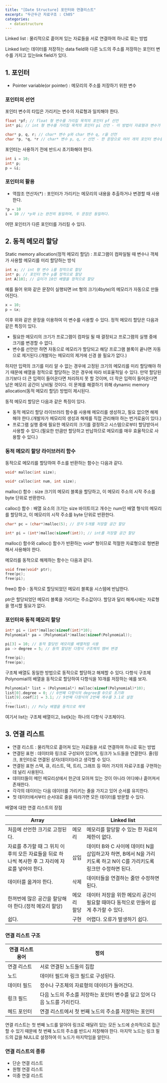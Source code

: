 ```yaml
---
title: "[Date Structure] 포인터와 연결리스트"
excerpt: "두근두근 자료구조 : Ch05"
categories: 
  - datastructure
---
```

Linked list : 물리적으로 흩어져 있는 자료들을 서로 연결하여 하나로 묶는 방법

Linked list는 데이터를 저장하는 data field와 다른 노드의 주소를 저장하는 포인터 변수를 가지고 있는link field가 있다.

## 1. 포인터

- Pointer variable(or pointer) : 메모리의 주소를 저장하기 위한 변수

### 포인터의 선언

포인터 변수의 타입은 가리키는 변수의 자료형과 일치해야 한다.

```c
float *pf; // float 형 변수를 가리킬 목적의 포인터 pf 선언
int* pi; // int 형 변수를 가리킬 목적의 포인터 pi 선언 - 이 방법이 자료형과 변수가 구분되어 우수하다.

char* p, q, r; // char* 변수 p와 char 변수 q, r을 선언
char *p, *q, *r // char* 변수 p, q, r 선언 - 한 문장으로 여러 개의 포인터 변수를 선언할 수 있다.
```

포인터는 사용하기 전에 반드시 초기화해야 한다.

```c
int i = 10;
int* p;
p = &i;
```

### 포인터의 활용

- 역참조 연산자(*) : 포인터가 가리키는 메모리의 내용을 추출하거나 변경할 때 사용한다.

```c
*p = 10
i = 10 // *p와 i는 완전히 동일하며, 두 문장은 동일하다.
```

어떤 포인터가 다른 포인터를 가리킬 수 있다.

## 2. 동적 메모리 할당

Static memory allocation(정적 메모리 할당) : 프로그램이 컴파일될 때 변수나 객체가 사용할 메모리를 미리 할당하는 방식

```c
int x; // int 형 변수 i를 정적으로 할당
int* p; // 포인터 변수 p를 정적으로 할당
int A[10]; // 길이가 10인 배열을 정적으로 할당
```

예를 들어 위와 같은 문장이 실행되면 int 형의 크기(4byte)의 메모리가 자동으로 만들어진다.

```c
x = 10;
p = &x;

```

이후 위와 같은 문장을 이용하여 이 변수를 사용할 수 있다. 정적 메모리 할당은 다음과 같은 특징이 있다.

- 필요한 메모리의 크기가 프로그램이 컴파일 될 때 결정되고 프로그램의 실행 중에 크기를 변경할 수 없다.
- 변수를 선언만 하면 자동으로 메모리가 할당되고 해당 프로그램 블록이 끝나면 자동으로 제거된다.(개발자는 메모리의 제거에 신경 쓸 필요가 없다.)

하지만 입력의 크기를 미리 알 수 없는 경우에 고정된 크기의 메모리를 미리 할당해야 하기 때문에 배열을 정적으로 할당하는 것은 경우에 따라 비효율적일 수 있다. 만약 할당된 크기보다 더 큰 입력이 들어온다면 처리하지 못 할 것이며, 더 작은 입력이 들어온다면 남은 메모리 공간이 낭비될 것이다. 이 문제를 해결하기 위해 dynamic memory allocation(동적 메모리 할당) 방법이 제시된다.

동적 메모리 할당은 다음과 같은 특징이 있다.

- 동적 메모리 할당 라이브러리 함수를 사용해 메모리를 생성하고, 필요 없으면 해제해야 한다.(개발자가 메모리의 생성과 해제를 직접 관리해야 하는 번거로움이 있다.)
- 프로그램 실행 중에 필요한 메모리의 크기를 결정하고 시스템으로부터 할당받아서 사용할 수 있다.(필요한 만큼만 할당하고 반납하므로 메모리를 매우 효율적으로 사용할 수 있다.)

### 동적 메모리 할당 라이브러리 함수

동적으로 메모리를 할당하여 주소를 반환하는 함수는 다음과 같다.

```c
void* malloc(int size);

void* calloc(int num, int size);
```

malloc() 함수 : size 크기의 메모리 블록을 할당하고, 이 메모리 주소의 시작 주소를 byte 단위로 반환한다.

calloc() 함수 : 배열 요소의 크기는 size 바이트이고 개수는 num인 배열 형식의 메모리를 할당하고, 이 메모리의 시작 주소를 byte 단위로 반환한다.

```c
char* pc = (char*)malloc(5); // 문자 5개를 저장할 공간 할당

int* pi = (int*)malloc(sizeof(int)); // int를 저장할 공간 할당
```

malloc() 함수와 calloc() 함수가 반환하는 void* 형이므로 적절한 자료형으로 형변환해서 사용해야 한다.

메모리를 동적으로 해제하는 함수는 다음과 같다.

```c
void free(void* ptr);
free(pc);
free(pi);
```

free() 함수 : 동적으로 할당되었던 메모리 블록을 시스템에 반납한다.

ptr은 할당되었던 메모리 블록을 가리키는 주소값이다. 할당과 달리 해제시에는 자료형을 명시할 필요가 없다.

### 포인터와 동적 메모리 할당

```c
int* pi = (int*)malloc(sizeof(int)*10);
Polynomial* pa = (Polynomial*)malloc(sizeof(Polynomial));

pi[3] = 10; // 동적 할당된 메모리를 배열처럼 사용
pa -> degree = 5; // 동적 할당된 다항식 구조체의 멤버 변경

free(pi);
free(pa);
```

구조체 배열도 동일한 방법으로 동적으로 할당하고 해제할 수 있다. 다항식 구조체 Polynomial의 배열을 동적으로 할당하여 다항식을 10개를 저장하는 예를 보자.

```c
Polynomial* list = (Polynomial*) malloc(sizeof(Polynomial)*10);
list[0].degree = 0; // 0번째 다항식의 degree를 0으로 초기화
list[9].coef[2] = 3.1; // 9번째 다항식의 2번째 계수를 3.1로 설정
...
free(list); // Poly 배열을 동적으로 해제
```

여기서 list는 구조체 배열이고, list[k]는 하나의 다항식 구조체이다.

## 3. 연결 리스트

- 연결 리스트 : 물리적으로 흩어져 있는 자료들을 서로 연결하여 하나로 묶는 방법
- 연결된 표현 : 데이터와 링크로 구성되어 있으며, 링크가 노드들을 연결한다. 줄(링크, 포인터)로 연결된 상자(데이터)라고 생각할 수 있다.
- 연결된 표현 스택, 큐, 리스트, 덱, 트리, 그래프 등 여러 가지의 자료구조를 구현하는 데 널리 사용된다.
- 데이터들이 메인 메모리상에서 한군데 모아져 있는 것이 아니라 어디에나 흩어져서 존재한다.
- 각각의 데이터는 다음 데이터를 가리키는 줄을 가지고 있어 순서를 유지한다.
- 첫 데이터에서부터 순서대로 줄을 따라가면 모든 데이터를 방문할 수 있다.

배열에 대한 연결 리스트의 장점

|Array||Linked list|
|---|---|---|
|처음에 선언한 크기로 고정된다.|메모리|메모리를 할당할 수 있는 한 자료의 제한이 없다.|
|자료를 추가할 때 그 위치 이후의 모든 자료들을 뒤로 하나씩 복사한 후 그 자리에 자료를 넣어야 한다.|삽입|데이터 B와 C 사이에 데이터 N을 삽입하고자 하면, B에서 N을 가리키도록 하고 N이 C를 가리키도록 링크만 수정하면 된다.|
|데이터를 옮겨야 한다.|삭제|데이터들을 연결하는 줄만 수정하면 된다.|
|한꺼번에 많은 공간을 할당해야 한다.(정적 메모리 할당)|메모리 할당|데이터 저장을 위한 메모리 공간이 필요할 때마다 동적으로 만들어 쉽게 추가할 수 있다.|
|쉽다.|구현|어렵다. 오류가 발생하기 쉽다.|

### 연결 리스트 구조

|연결 리스트 용어|정의|
|---|---|
|연결 리스트|서로 연결된 노드들의 집합|
|노드|데이터 필드와 링크 필드로 구성된다.|
|데이터 필드|정수나 구조체의 자료형의 데이터가 들어간다.|
|링크 필드|다음 노드의 주소를 저장하는 포인터 변수를 담고 있어 다음 노드를 가리킨다.|
|헤드 포인터|연결 리스트에서 첫 번째 노드의 주소를 저장하는 포인터|

연결 리스트는 첫 번째 노드를 알아야 링크로 매달려 있는 모든 노드에 순차적으로 접근할 수 있기 때문에 첫 번째 노드의 주소를 반드시 저장해야 한다. 마지막 노드는 링크 필드의 값을 NULL로 설정하여 이 노드가 마지막임을 알린다.

### 연결 리스트의 종류

- 단순 연결 리스트
- 원형 연결 리스트
- 이중 연결 리스트
